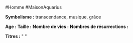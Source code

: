 #Homme #MaisonAquarius 

**Symbolisme :** transcendance, musique, grâce 

**Age :**
**Taille :**
**Nombre de vies :**
**Nombres de résurrections :**

**Titres :** 
"
"

